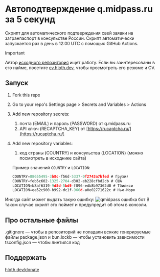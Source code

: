 # Автоподтверждение q.midpass.ru за 5 секунд

Скрипт для автоматического подтверждения свей заявки на загранпаспорт в консульстве России. Скрипт автоматически запускается раз в день в 12:00 UTC с помощью GitHub Actions.

> [!IMPORTANT]
> Автор [исходного репозитория](https://github.com/VityaSchel/q-midpass-ru-autoconfirm) ищет работу. Если вы заинтересованы в его найме, посетите [cv.hloth.dev](https://cv.hloth.dev), чтобы просмотреть его резюме и CV.

## Запуск

1. Fork this repo
2. Go to your repo's Settings page > Secrets and Variables > Actions
3. Add new repository secrets:
    1. почта (EMAIL) и пароль (PASSWORD) от q.midpass.ru
    2. API ключ (RECAPTCHA_KEY) от [https://rucaptcha.ru/](https://rucaptcha.ru/)
4. Add new repository variables:
    1. код страны (COUNTRY) и консульства (LOCATION) (можно посмотреть в исходнике сайта)

    Пример значений `COUNTRY` и `LOCATION`:

    ```javascript
    COUNTRY=88655495-3b8c-f56d-5337-0f2743a7bfed # Грузия
    COUNTRY=feb5c602-1325-2704-d302-eb228cfbd2cb # США
    LOCATION=b8af6319-9d8d-5bd9-f896-edb8b97362d0 # Тбилиси
    LOCATION=ea52c900-b992-dc1f-960d-a0e02771622c # Нью-Йорк
    ```

Иногда сайт может выдать такую ошибку:
![qmidpass ошибка бот](https://i.imgur.com/SyqEDe1.png)
В таком случае скрипт это поймет и предупредит об этом в консоли. 

## Про остальные файлы

.gitignore — чтобы в репозиторий не попадали всякие генерируемые файлы
package.json и bun.lockb — чтобы установить зависимости
tsconfig.json — чтобы линтился код

## Поддержать

[hloth.dev/donate](https://hloth.dev/donate)
